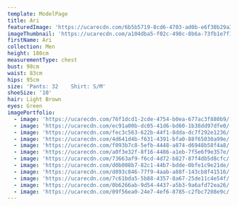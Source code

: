```yaml
---
template: ModelPage
title: Ari
featuredImage: 'https://ucarecdn.com/6b5b5719-8cd6-4703-ad0b-e6f30b29a3e2/'
imageThumbnail: 'https://ucarecdn.com/a104dba5-f02c-498c-8b6a-73fb1e7f1b85/'
firstName: Ari
collection: Men
height: 180cm
measurementType: chest
bust: 98cm
waist: 83cm
hips: 95cm
size: 'Pants: 32    Shirt: S/M'
shoeSize: '10'
hair: Light Brown
eyes: Green
imagePortfolio:
  - image: 'https://ucarecdn.com/76f1dcd1-2cde-4754-b0ea-677ac3f880b9/'
  - image: 'https://ucarecdn.com/ec91a00b-dc05-41d6-bd60-1b38dd97dfe0/'
  - image: 'https://ucarecdn.com/fec3c563-622b-44f1-8dda-dc7f292e1236/'
  - image: 'https://ucarecdn.com/4d641d4b-f631-4391-bfa0-88f65030a99e/'
  - image: 'https://ucarecdn.com/f093b7c8-5efb-4448-a874-d6948b58f4a8/'
  - image: 'https://ucarecdn.com/a0f3e32f-8f16-4486-a1eb-7f5e6f9e357e/'
  - image: 'https://ucarecdn.com/73663af9-f6cd-4d72-b827-87f4db5d8cfc/'
  - image: 'https://ucarecdn.com/d0b008b7-82c1-44b7-bdde-0bfe1c9e21de/'
  - image: 'https://ucarecdn.com/d893c846-77f9-4aab-a88f-143cb8f41516/'
  - image: 'https://ucarecdn.com/7c61bda5-5b88-4357-8a67-25de11c4e54f/'
  - image: 'https://ucarecdn.com/0b6266ab-9d54-4437-a5b3-9a6afd72ea26/'
  - image: 'https://ucarecdn.com/09f56ea0-24e7-4ef6-8785-c2fbc7208e9c/'
---
```


